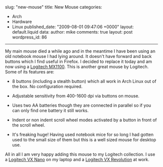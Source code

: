 slug: "new-mouse"
title: New Mouse
categories:
  - Arch
  - Hardware
  - Linux
published_date: "2009-08-01 09:47:06 +0000"
layout: default.liquid
data:
  author: mike
  comments: true
  layout: post
  wordpress_id: 86
---
My main mouse died a while ago and in the meantime I have been using an old notebook mouse I had lying around. It doesn't have forward and back buttons which I find useful in Firefox. I decided to replace it today and am now using a [Logitech MX1100](http://www.logitech.com/index.cfm/mice_pointers/mice/devices/4676&cl=US,EN). This is another great mouse by Logitech. Some of its features are:




  * 8 buttons (including a stealth button) which all work in Arch Linux out of the box. No configuration required.


  * Adjustable sensitivity from 400-1600 dpi via buttons on mouse.


  * Uses two AA batteries though they are connected in parallel so if you can only find one battery it still works.


  * Indent or non indent scroll wheel modes activated by a button in front of the scroll wheel.


  * It's freaking huge! Having used notebook mice for so long I had gotten used to the small size of them but this is a well sized mouse for desktop use.



All in all I am very happy adding this mouse to my Logitech collection. I use a [Logitech VX Nano](http://www.logitech.com/index.cfm/mice_pointers/mice/devices/3271&cl=US,EN) on my laptop and a [Logitech VX Revolution](http://www.logitech.com/index.cfm/mice_pointers/mice/devices/165&cl=US,EN) at work.
